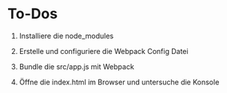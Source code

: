 # To-Dos

1. Installiere die node_modules

2. Erstelle und configuriere die Webpack Config Datei

3. Bundle die src/app.js mit Webpack

4. Öffne die index.html im Browser und untersuche die Konsole